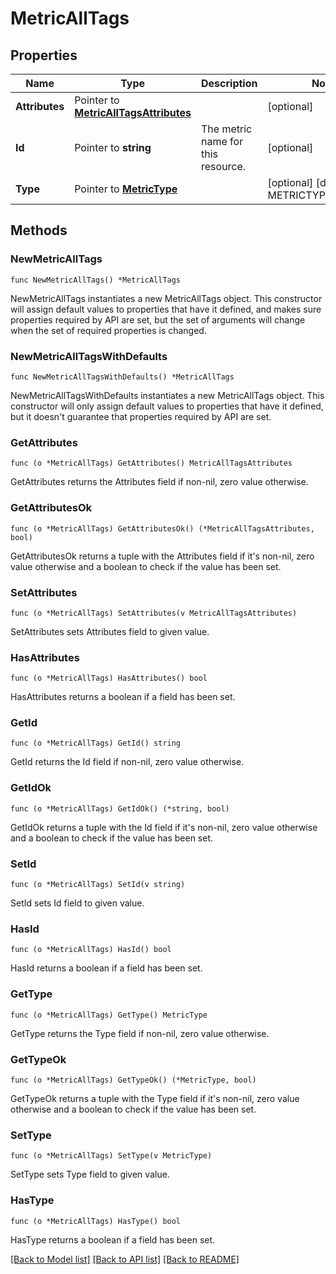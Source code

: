 # MetricAllTags

## Properties

Name | Type | Description | Notes
---- | ---- | ----------- | ------
**Attributes** | Pointer to [**MetricAllTagsAttributes**](MetricAllTagsAttributes.md) |  | [optional] 
**Id** | Pointer to **string** | The metric name for this resource. | [optional] 
**Type** | Pointer to [**MetricType**](MetricType.md) |  | [optional] [default to METRICTYPE_METRICS]

## Methods

### NewMetricAllTags

`func NewMetricAllTags() *MetricAllTags`

NewMetricAllTags instantiates a new MetricAllTags object.
This constructor will assign default values to properties that have it defined,
and makes sure properties required by API are set, but the set of arguments
will change when the set of required properties is changed.

### NewMetricAllTagsWithDefaults

`func NewMetricAllTagsWithDefaults() *MetricAllTags`

NewMetricAllTagsWithDefaults instantiates a new MetricAllTags object.
This constructor will only assign default values to properties that have it defined,
but it doesn't guarantee that properties required by API are set.

### GetAttributes

`func (o *MetricAllTags) GetAttributes() MetricAllTagsAttributes`

GetAttributes returns the Attributes field if non-nil, zero value otherwise.

### GetAttributesOk

`func (o *MetricAllTags) GetAttributesOk() (*MetricAllTagsAttributes, bool)`

GetAttributesOk returns a tuple with the Attributes field if it's non-nil, zero value otherwise
and a boolean to check if the value has been set.

### SetAttributes

`func (o *MetricAllTags) SetAttributes(v MetricAllTagsAttributes)`

SetAttributes sets Attributes field to given value.

### HasAttributes

`func (o *MetricAllTags) HasAttributes() bool`

HasAttributes returns a boolean if a field has been set.

### GetId

`func (o *MetricAllTags) GetId() string`

GetId returns the Id field if non-nil, zero value otherwise.

### GetIdOk

`func (o *MetricAllTags) GetIdOk() (*string, bool)`

GetIdOk returns a tuple with the Id field if it's non-nil, zero value otherwise
and a boolean to check if the value has been set.

### SetId

`func (o *MetricAllTags) SetId(v string)`

SetId sets Id field to given value.

### HasId

`func (o *MetricAllTags) HasId() bool`

HasId returns a boolean if a field has been set.

### GetType

`func (o *MetricAllTags) GetType() MetricType`

GetType returns the Type field if non-nil, zero value otherwise.

### GetTypeOk

`func (o *MetricAllTags) GetTypeOk() (*MetricType, bool)`

GetTypeOk returns a tuple with the Type field if it's non-nil, zero value otherwise
and a boolean to check if the value has been set.

### SetType

`func (o *MetricAllTags) SetType(v MetricType)`

SetType sets Type field to given value.

### HasType

`func (o *MetricAllTags) HasType() bool`

HasType returns a boolean if a field has been set.


[[Back to Model list]](../README.md#documentation-for-models) [[Back to API list]](../README.md#documentation-for-api-endpoints) [[Back to README]](../README.md)


